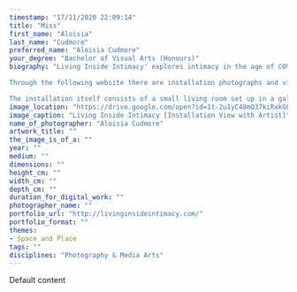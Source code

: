 ```yaml
---
timestamp: "17/11/2020 22:09:14"
title: "Miss"
first_name: "Aloisia"
last_name: "Cudmore"
preferred_name: "Aloisia Cudmore"
your_degree: "Bachelor of Visual Arts (Honours)"
biography: "Living Inside Intimacy' explores intimacy in the age of COVID-19. The artwork originated as an installation for my Honours Thesis Assessment, which then transformed into purely digital art. 

Through the following website there are installation photographs and videos of the physical artwork. In addition to this, the website showcases the digital artwork that I have created. 

The installation itself consists of a small living room set up in a gallery. Upon closer inspection you move in to see an iPhone playing a looping video. The video included in the installation depicts a finger swiping frantically through a large number of photographs taken on my phone. The photographs form an intimate dataset that navigates a virtual map of my persona environments: home and workplace (a supermarket). Together, they can be considered as an architecture of intimate space. Both of these spaces became the main landscapes of the 2020 pandemic."
image_location: "https://drive.google.com/open?id=1t-2u1yC48mQ37kiRxkG8m9roLHDK7U1f"
image_caption: "Living Inside Intimacy [Installation View with Artist]"
name_of_photographer: "Aloisia Cudmore"
artwork_title: ""
the_image_is_of_a: ""
year: ""
medium: ""
dimensions: ""
height_cm: ""
width_cm: ""
depth_cm: ""
duration_for_digital_work: ""
photographer_name: ""
portfolio_url: "http://livinginsideintimacy.com/"
portfolio_format: ""
themes:
- Space and Place
tags: ""
disciplines: "Photography & Media Arts"
---
```


Default content
